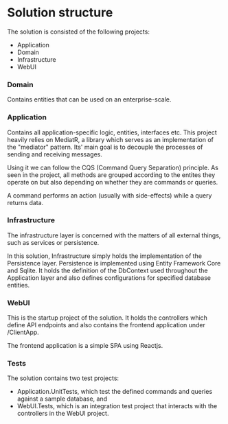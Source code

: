 # Solution structure

The solution is consisted of the following projects:
- Application
- Domain
- Infrastructure
- WebUI

### Domain
Contains entities that can be used on an enterprise-scale.

### Application
Contains all application-specific logic, entities, interfaces etc. This project heavily relies on MediatR, a library which serves as an implementation of the "mediator" pattern. Its' main goal is to decouple the processes of sending and receiving messages. 

Using it we can follow the CQS (Command Query Separation) principle.
As seen in the project, all methods are grouped according to the entites they operate on but also depending on whether they are commands or queries.

A command performs an action (usually with side-effects) while a query returns data.

### Infrastructure
The infrastructure layer is concerned with the matters of all external things, such as services or persistence.

In this solution, Infrastructure simply holds the implementation of the Persistence layer. Persistence is implemented using Entity Framework Core and Sqlite. It holds the definition of the DbContext used throughout the Application layer and also defines configurations for specified database entities.

### WebUI
This is the startup project of the solution. It holds the controllers which define API endpoints and also contains the frontend application under /ClientApp.

The frontend application is a simple SPA using Reactjs.

### Tests
The solution contains two test projects: 
  - Application.UnitTests, which test the defined commands and queries against a sample database, and
  - WebUI.Tests, which is an integration test project that interacts with the controllers in the WebUI project.